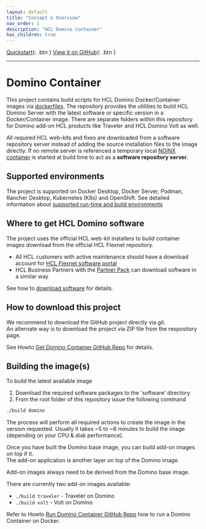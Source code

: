 ```yaml
---
layout: default
title: "Concept & Overview"
nav_order: 1
description: "HCL Domino Container"
has_children: true
---
```


[Quickstart](https://ibm.github.io/domino-docker/quickstart){: .btn }
[View it on GitHub](https://github.com/IBM/domino-docker){: .btn }

---

# Domino Container

This project contains build scripts for HCL Domino Docker/Container images via [dockerfiles](https://docs.docker.com/engine/reference/builder/).
The repository provides the utilities to build HCL Domino Server with the latest software or specific version in a Docker/Container image.
There are separate folders within this repository for Domino add-on HCL products like Traveler and HCL Domino Volt as well.

All required HCL web-kits and fixes are downloaded from a software repository server instead of adding the source installation files to the image directly.
If no remote server is referenced a temporary local [NGINX container](https://hub.docker.com/_/nginx) is started at build time to act as a **software repository server**.

## Supported environments

The project is supported on Docker Desktop, Docker Server, Podman, Rancher Desktop, Kubernetes (K8s) and OpenShift.
See detailed information about [supported run-time and build environments](concept_environments.md)

## Where to get HCL Domino software

The project uses the official HCL web-kit installers to build container images download from the official HCL Flexnet repository.

- All HCL customers with active maintenance should have a download account for [HCL Flexnet software portal](https://hclsoftware.flexnetoperations.com/flexnet/operationsportal)
- HCL Business Partners with the [Partner Pack](https://www.hcltechsw.com/resources/partner-connect/resources/partner-pack) can download software in a similar way

See how to [download software](howto_download-software.md) for details.

## How to download this project

We recommend to download the GitHub project directly via git.  
An alternate way is to download the project via ZIP file from the respository page.

See Howto [Get Domino Container GitHub Repo](howto_github.md) for details.

## Building the image(s)

To build the latest available image

1. Download the required software packages to the 'software' directory
2. From the root folder of this repository issue the following command

```bash
./build domino
```

The process will perform all required actions to create the image in the version requested. Usually it takes ~5 to ~8 minutes to build the image (depending on your CPU & disk performance).

Once you have built the Domino base image, you can build add-on images on top if it.  
The add-on application is another layer on top of the Domino image.

Add-on images always need to be derived from the Domino base image.

There are currently two add-on images available:

* ```./build traveler``` - Traveler on Domino
* ```./build volt``` - Volt on Domino

Refer to Howto [Run Domino Container GitHub Repo](run_docker.md) how to run a Domino Container on Docker.
